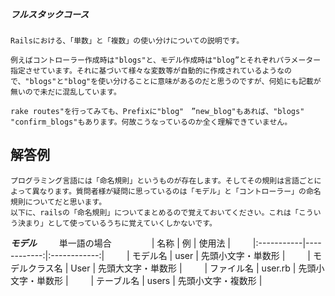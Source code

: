 ##### フルスタックコース  

```
Railsにおける、「単数」と「複数」の使い分けについての説明です。

例えばコントローラー作成時は"blogs"と、モデル作成時は"blog”とそれぞれパラメーター指定させています。それに基づいて様々な変数等が自動的に作成されているようなので、"blogs"と"blog"を使い分けることに意味があるのだと思うのですが、何処にも記載が無いので未だに混乱しています。

rake routes"を行ってみても、Prefixに"blog"　”new_blog"もあれば、"blogs" "confirm_blogs"もあります。何故こうなっているのか全く理解できていません。

```

## 解答例
```
プログラミング言語には「命名規則」というものが存在します。そしてその規則は言語ごとによって異なります。質問者様が疑問に思っているのは「モデル」と「コントローラー」の命名規則についてだと思います。
以下に、railsの「命名規則」についてまとめるので覚えておいてください。これは「こういう決まり」として使っているうちに覚えていくしかないです。
```
***モデル***  　　
単一語の場合  　　　　
| 名称 | 例 | 使用法 |  　　
|:-----------|------------:|:------------:|  　　
| モデル名 | user | 先頭小文字・単数形 |　  　
| モデルクラス名 | User | 先頭大文字・単数形 |　  　
| ファイル名 | user.rb | 先頭小文字・単数形 |　  　
| テーブル名 | users | 先頭小文字・複数形 |    
